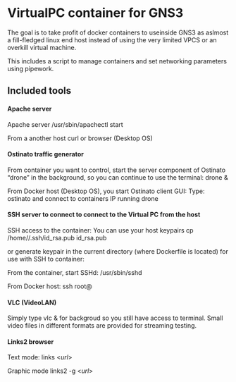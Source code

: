 VirtualPC container for GNS3
=======================

The goal is to take profit of docker containers to useinside GNS3 as aslmost a fill-fledged linux end host instead of using the very limited VPCS or an overkill virtual machine.

This includes a script to manage containers and set networking parameters using pipework.

Included tools
-------------
#### <i class="icon-folder-open"></i> Apache server
Apache server /usr/sbin/apachectl start

From a another host curl or browser (Desktop OS)

#### <i class="icon-folder-open"></i> Ostinato traffic generator
From container you want to control, start the server component of Ostinato “drone” in the background, so you can continue to use the terminal: drone &

From Docker host (Desktop OS), you start Ostinato client GUI: Type: ostinato and connect to containers IP running drone

#### <i class="icon-folder-open"></i> SSH server to connect to connect to the Virtual PC from the host
SSH access to the container: You can use your host keypairs cp /home//.ssh/id_rsa.pub id_rsa.pub

or generate keypair in the current directory (where Dockerfile is located) for use with SSH to container:

From the container, start SSHd: /usr/sbin/sshd

From Docker host: ssh root@

#### <i class="icon-folder-open"></i> VLC (VideoLAN)
Simply type vlc & for backgroud so you still have access to terminal. Small video files in different formats are provided for streaming testing.

#### <i class="icon-folder-open"></i> Links2 browser

Text mode: links <_url_>

Graphic mode links2 -g <_url_>


